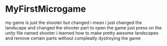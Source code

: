 # MyFirstMicrogame
my game is just the shooter but changed i mean i just changed the landscape and changed the shooter part
to open the game just press on the unity file named shooter
i learned how to make pretty awsome landscapes and remove certain parts without compleatly dystroying the game
